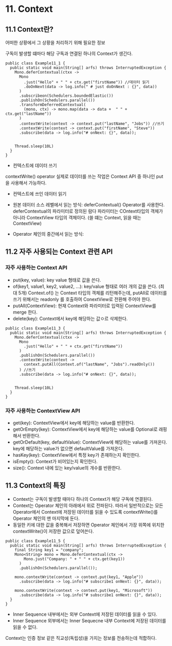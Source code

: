 # 11. Context

## 11.1 Context란?

어떠한 상황에서 그 상황을 처리하기 위해 필요한 정보

구독이 발생할 떄마다 해당 구독과 연결된 하나의 Context가 생긴다.


```
public class Example11_1 {
  public static void main(String[] arfs) throws InterruptedException {
    Mono.deferContextual(ctxx -> 
      Mono
        .just("Hello" + " " + ctx.get("firstName")) //데이터 읽기
        .doOnNext(data -> log.info(" # just doOnNext : {}", data))
      )
      .subscribeon(Schedulers.boundedElastic())
      .publishOn(Schedulers.parallel())
      .transformDeferredContextual(
        (mono, ctx) -> mono.map(data -> data +  " " + ctx.get("lastName"))
      )
      .contextWrite(context -> context.put("lastName", "Jobs")) //쓰기
      .contextWrite(context -> context.put("firstName", "Steve"))
      .subscribe(data -> log.info("# onNext: {}", data));


    Thread.sleep(10L)
  }
}

```


- 컨텍스트에 데이터 쓰기

 contextWrite() operator
실제로 데이터를 쓰는 작업은 Context API 중 하나인 put을 사용해서 가능하다.

- 컨텍스트에 쓰인 데이터 읽기

 - 원본 데이터 소스 레벨에서 읽는 방식: deferContextual() Operator를 사용한다. deferContextual의 파라미터로 정의된 람다 파라미터는 COntext타입의 객체가 아니라 ContextView 타입의 객체이다. (쓸 떄는 Context, 읽을 때는 ContextView)
 - Operator 체인의 중간에서 읽는 방식: 


## 11.2 자주 사용되는 Context 관련 API

### 자주 사용하는 Context API
- put(key, value): key value 형태로 값을 쓴다.
- of(key1, value1, key2, value2, ...): key/value 형태로 여러 개의 값을 쓴다. (최대 5개)
Context.of() 는 Context 타입의 객체를 리턴해주는데, putAll로 데이터를 쓰기 위해서는 readonly 를 호출하여 ConextView로 전환해 주어야 한다.
- putAll(ContextView): 현재 Context와 파라미터로 입력된 ContextView를 merge 한다.
- delete(key): Context에서 key에 해당하는 값ㅇ르 삭제한다.

```
public class Example11_3 {
  public static void main(String[] arfs) throws InterruptedException {
    Mono.deferContextual(ctxx -> 
      Mono
        .just("Hello" + " " + ctx.get("firstName"))
      )
      .publishOn(Schedulers.parallel())
      .contextWrite(context -> 
        context.putAll(Context.of("lastName", "Jobs").readOnly())
      ) //쓰기
      .subscribe(data -> log.info("# onNext: {}", data));


    Thread.sleep(10L)
  }
}
```

### 자주 사용하는 ContextView API
- get(key): ContextView에서 key에 해당하는 value를 반환한다.
- getOrEmpty(key): ContextView에서 key에 해당하는 value를 Optional로 래핑해서 반환한다.
- getOrDefault(key, defaultValue): ContextView에 해당하는 value를 가져온다. key에 해당하는 value가 없으면 defaultValue를 가져온다.
- hasKey(key): ContextView에서 특정 key가 존재하는지 확인한다.
- isEmpty(): Context가 비어있는지 확인한다.
- size(): Context 내에 있는 key/value의 개수를 반환한다.


## 11.3 Context의 특징

- Context는 구독이 발생할 때마다 하나의 Context가 해당 구독에 연결된다.
- Context는 Operator 체인의 아래에서 위로 전파된다. 따라서 일반적으로는 모든 Operator에서 Context에 저장된 데이터를 읽을 수 있도록 contextWrite()를 Operator 체인의 맨 마지막에 둔다.
- 동일한 키에 대한 값을 중복해서 저장하면 Operator 체인에서 가장 위쪽에 위치한 contextWrite()이 저장한 값으로 덮어쓴다.

```
public class Example11_5 {
  public static void main(String[] arfs) throws InterruptedException {
    final String key1 = "company";
    Mono<String> mono = Mono.deferContextual(ctx -> 
        Mono.just("Company: " + " " + ctx.get(key1))
      )
      .publishOn(Schedulers.parallel());

    mono.contextWrite(context -> context.put(key1, "Apple"))
      .subscribe(data -> log.info("# subscribe1 onNext: {}", data));    

    mono.contextWrite(context -> context.put(key1, "Microsoft"))
      .subscribe(data -> log.info("# subscribe1 onNext: {}", data));    
  }
}
```

- Inner Sequence 내부에서는 외부 Context에 저장된 데이터를 읽을 수 있다.
- Inner Sequence 외부에서는 Inner Sequecne 내부 Context에 저장된 데이터를 읽을 수 없다.

Context는 인증 정보 같은 직교성(독립성)을 가지는 정보를 전송하는데 적합하다.